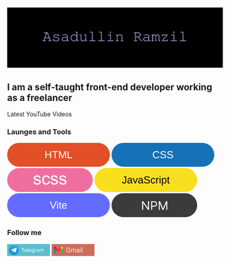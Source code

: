 ![Header](https://github.com/RamzilAsadullinXd/RamzilAsadullinXd/blob/main/assets/bg.jpg)

## I am a self-taught front-end developer working as a freelancer

Latest YouTube Videos

### Launges and Tools
  ![Html](./assets/badges/html.svg)
  ![Css](./assets/badges/css.svg)
  ![Scss](./assets/badges/scss.svg)
  ![Javascript](./assets/badges/js.svg)
  ![Vite](./assets/badges/vite.svg)
  ![Npm](./assets/badges/npm.svg)
### Follow me

[![Telegram](./assets/social/telegram.png)](https://t.me/AsadullinRamzil)
[![Gmail](./assets/social/gmail.png)](https://mail.google.com/mail/?view=cm&fs=1&to=asadullinramzil0@gmail.com)